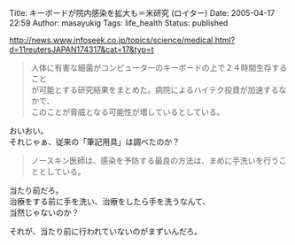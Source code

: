 Title: キーボードが院内感染を拡大も＝米研究 (ロイター)
Date: 2005-04-17 22:59
Author: masayukig
Tags: life_health
Status: published

<http://news.www.infoseek.co.jp/topics/science/medical.html?d=11reutersJAPAN174317&cat=17&typ=t>

> 人体に有害な細菌がコンピューターのキーボードの上で２４時間生存すること  
> が可能とする研究結果をまとめた。病院によるハイテク投資が加速するなかで、  
> このことが脅威となる可能性が増しているとしている。

おいおい。  
それじゃぁ、従来の「筆記用具」は調べたのか？

> ノースキン医師は、感染を予防する最良の方法は、まめに手洗いを行うこととしている。

当たり前だろ。  
治療をする前に手を洗い、治療をしたら手を洗うなんて、  
当然じゃないのか？

それが、当たり前に行われていないのがまずいんだろ。
